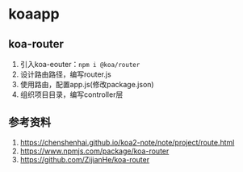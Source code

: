 # koaapp

## koa-router
1. 引入koa-eouter：```npm i @koa/router```
2. 设计路由路径，编写router.js
3. 使用路由，配置app.js(修改package.json)
4. 组织项目目录，编写controller层

## 参考资料
1. https://chenshenhai.github.io/koa2-note/note/project/route.html
2. https://www.npmjs.com/package/koa-router
3. https://github.com/ZijianHe/koa-router
